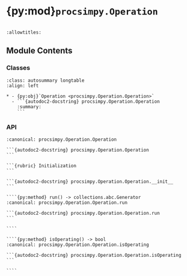 # {py:mod}`procsimpy.Operation`

```{py:module} procsimpy.Operation
```

```{autodoc2-docstring} procsimpy.Operation
:allowtitles:
```

## Module Contents

### Classes

````{list-table}
:class: autosummary longtable
:align: left

* - {py:obj}`Operation <procsimpy.Operation.Operation>`
  - ```{autodoc2-docstring} procsimpy.Operation.Operation
    :summary:
    ```
````

### API

`````{py:class} Operation(node: procsimpy.Node.Node)
:canonical: procsimpy.Operation.Operation

```{autodoc2-docstring} procsimpy.Operation.Operation
```

```{rubric} Initialization
```

```{autodoc2-docstring} procsimpy.Operation.Operation.__init__
```

````{py:method} run() -> collections.abc.Generator
:canonical: procsimpy.Operation.Operation.run

```{autodoc2-docstring} procsimpy.Operation.Operation.run
```

````

````{py:method} isOperating() -> bool
:canonical: procsimpy.Operation.Operation.isOperating

```{autodoc2-docstring} procsimpy.Operation.Operation.isOperating
```

````

`````
